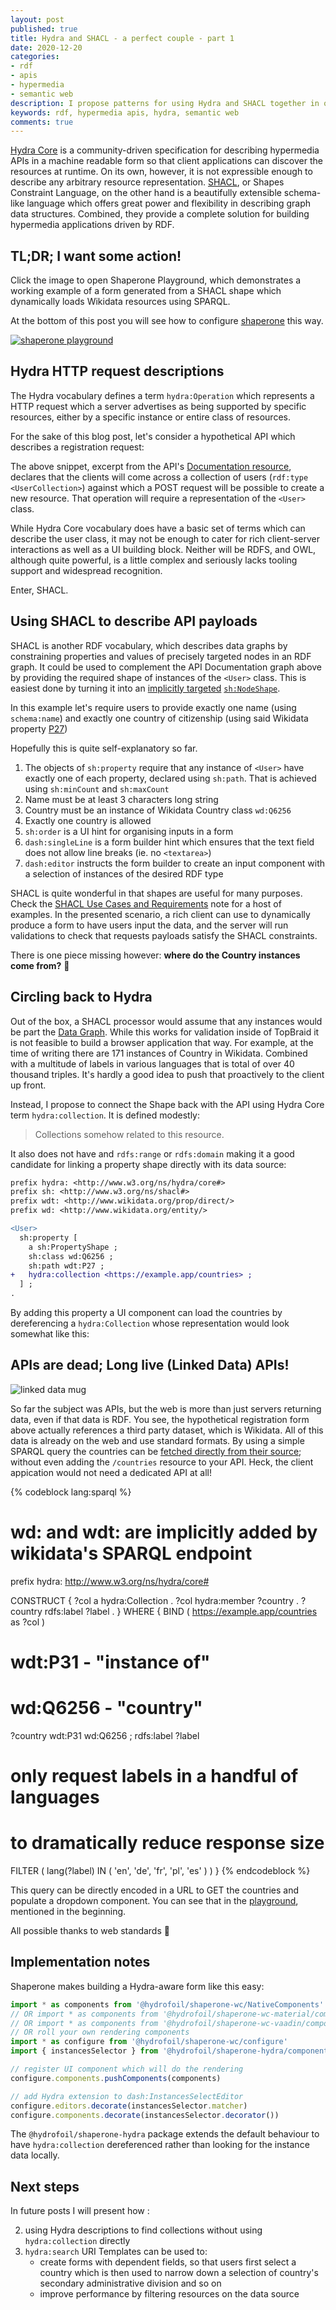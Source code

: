 ```yaml
---
layout: post
published: true
title: Hydra and SHACL - a perfect couple - part 1
date: 2020-12-20
categories:
- rdf
- apis
- hypermedia
- semantic web
description: I propose patterns for using Hydra and SHACL together in order to create dynamic user interfaces according to Linked Data principles
keywords: rdf, hypermedia apis, hydra, semantic web
comments: true
---
```


[Hydra Core][Hydra] is a community-driven specification for describing hypermedia APIs in a machine readable form so that client applications can discover the resources at runtime. On its own, however, it is not expressible enough to describe any arbitrary resource representation.
[SHACL][SHACL], or Shapes Constraint Language, on the other hand is a beautifully extensible schema-like language which offers great power and flexibility in describing graph data structures.
Combined, they provide a complete solution for building hypermedia applications driven by RDF.

[Hydra]: http://www.hydra-cg.com/spec/latest/core/
[SHACL]: https://www.w3.org/TR/shacl/

<!--more-->

## TL;DR; I want some action!

Click the image to open Shaperone Playground, which demonstrates a working example of a form generated from a SHACL shape which dynamically loads Wikidata resources using SPARQL.

At the bottom of this post you will see how to configure [shaperone](https://github.com/hypermedia-app/shaperone) this way.

[![shaperone playground](/images/shaperone/hydra-collection.png)][playground]

[playground]: https://forms.hypermedia.app/?resource=%7B%0A++%22%40context%22%3A+%7B%0A++++%22rdf%22%3A+%22http%3A%2F%2Fwww.w3.org%2F1999%2F02%2F22-rdf-syntax-ns%23%22%2C%0A++++%22rdfs%22%3A+%22http%3A%2F%2Fwww.w3.org%2F2000%2F01%2Frdf-schema%23%22%2C%0A++++%22xsd%22%3A+%22http%3A%2F%2Fwww.w3.org%2F2001%2FXMLSchema%23%22%2C%0A++++%22schema%22%3A+%22http%3A%2F%2Fschema.org%2F%22%2C%0A++++%22foaf%22%3A+%22http%3A%2F%2Fxmlns.com%2Ffoaf%2F0.1%2F%22%2C%0A++++%22vcard%22%3A+%22http%3A%2F%2Fwww.w3.org%2F2006%2Fvcard%2Fns%23%22%2C%0A++++%22dcat%22%3A+%22http%3A%2F%2Fwww.w3.org%2Fns%2Fdcat%23%22%0A++%7D%2C%0A++%22%40id%22%3A+%22http%3A%2F%2Fexample.com%2Fjohn-doe%22%2C%0A++%22%40type%22%3A+%22schema%3APerson%22%2C%0A++%22schema%3Aname%22%3A+%22John+Doe%22%0A%7D&selectedResource=http%3A%2F%2Fexample.com%2Fjohn-doe&shapes=%40prefix+sh%3A+%3Chttp%3A%2F%2Fwww.w3.org%2Fns%2Fshacl%23%3E+.%0A%40prefix+schema%3A+%3Chttp%3A%2F%2Fschema.org%2F%3E+.%0A%40prefix+rdfs%3A+%3Chttp%3A%2F%2Fwww.w3.org%2F2000%2F01%2Frdf-schema%23%3E+.%0A%40prefix+xsd%3A+%3Chttp%3A%2F%2Fwww.w3.org%2F2001%2FXMLSchema%23%3E+.%0A%40prefix+dash%3A+%3Chttp%3A%2F%2Fdatashapes.org%2Fdash%23%3E+.%0A%40prefix+hydra%3A+%3Chttp%3A%2F%2Fwww.w3.org%2Fns%2Fhydra%2Fcore%23%3E+.%0A%40prefix+wdt%3A+%3Chttp%3A%2F%2Fwww.wikidata.org%2Fprop%2Fdirect%2F%3E+.%0A%40prefix+wd%3A+%3Chttp%3A%2F%2Fwww.wikidata.org%2Fentity%2F%3E+.%0A%0A%40prefix+ex%3A+%3Chttp%3A%2F%2Fexample.com%2F%3E+.%0A%0Aschema%3APerson%0A++a+rdfs%3AClass%2C+sh%3ANodeShape+%3B%0A++rdfs%3Alabel+%22Register%22+%3B%0A++sh%3Aproperty+ex%3ANameProperty+%2C+ex%3ACountryProperty+%3B%0A.%0A%0Aex%3ANameProperty%0A++sh%3Apath+schema%3Aname+%3B%0A++sh%3Aname+%22Name%22+%3B%0A++sh%3Adatatype+xsd%3Astring+%3B%0A++dash%3AsingleLine+true+%3B%0A++sh%3AmaxCount+1+%3B%0A++sh%3AminCount+1+%3B%0A++sh%3Aorder+10+%3B%0A.%0A%0Aex%3ACountryProperty%0A++a+sh%3APropertyShape+%3B%0A++sh%3Aname+%22Country%22+%3B%0A++sh%3Aclass+wd%3AQ6256+%3B%0A++dash%3Aeditor+dash%3AInstancesSelectEditor+%3B%0A++sh%3Apath+wdt%3AP27+%3B%0A++sh%3AminCount+1+%3B%0A++sh%3AmaxCount+1+%3B%0A++hydra%3Acollection+%3Chttps%3A%2F%2Fquery.wikidata.org%2Fsparql%3Fquery%3Dprefix%2520hydra%253A%2520%253Chttp%253A%252F%252Fwww.w3.org%252Fns%252Fhydra%252Fcore%2523%253E%250A%250ACONSTRUCT%2520%257B%250A%2520%2520%253Fcol%2520a%2520hydra%253ACollection%2520.%250A%2520%2520%253Fcol%2520hydra%253Amember%2520%253Fcountry%2520.%250A%2520%2520%253Fcountry%2520rdfs%253Alabel%2520%253Flabel%2520.%250A%257D%2520WHERE%2520%257B%250A%2520%2520BIND%2520%2528%2520%253Curn%253Acontry%253Acollection%253E%2520as%2520%253Fcol%2520%2529%250A%250A%2520%2520%253Fcountry%2520wdt%253AP31%2520wd%253AQ6256%2520%253B%2520rdfs%253Alabel%2520%253Flabel%2520.%250A%250A%2520%2520filter%2520%2528%2520lang%2528%253Flabel%2529%2520IN%2520%2528%2520%2527en%2527%252C%2520%2527de%2527%252C%2520%2527fr%2527%252C%2520%2527pl%2527%252C%2520%2527es%2527%2520%2529%2520%2529%250A%257D%3E+%3B%0A++sh%3Aorder+20+%3B%0A.%0A&disableEditorChoice=true&components=vaadin

## Hydra HTTP request descriptions

The Hydra vocabulary defines a term `hydra:Operation` which represents a HTTP request which a server advertises as being supported by specific resources, either by a specific instance or entire class of resources.

For the sake of this blog post, let's consider a hypothetical API which describes a registration request:

<rdf-snippet formats="application/ld+json,application/n-quads" prefixes="schema,hydra">
   <script type="text/turtle">
base <http://example.app/api#>
prefix schema: <http://schema.org/>
prefix hydra:  <http://www.w3.org/ns/hydra/core#>
prefix rdfs:   <http://www.w3.org/2000/01/rdf-schema#>

<UsersCollection>
  a hydra:Class ;
  rdfs:subClassOf hydra:Collection ;
  hydra:supportedOperation <RegisterUser> .

<RegisterUser>
  a hydra:Operation , schema:CreateAction ;
  hydra:method "POST" ;
  hydra:expects <User> ;
.

<User> a hydra:Class .
   </script>
</rdf-snippet>

The above snippet, excerpt from the API's [Documentation resource][apidoc], declares that the clients will come across a collection of users (`rdf:type <UserCollection>`) against which a POST request will be possible to create a new resource. That operation will require a representation of the `<User>` class.

While Hydra Core vocabulary does have a basic set of terms which can describe the user class, it may not be enough to cater for rich client-server interactions as well as a UI building block. Neither will be RDFS, and OWL, although quite powerful, is a little complex and seriously lacks tooling support and widespread recognition.

Enter, SHACL.

[apidoc]: http://www.hydra-cg.com/spec/latest/core/#documenting-a-web-api

## Using SHACL to describe API payloads

SHACL is another RDF vocabulary, which describes data graphs by constraining properties and values of precisely targeted nodes in an RDF graph. It could be used to complement the API Documentation graph above by providing the required shape of instances of the `<User>` class. This is easiest done by turning it into an [implicitly targeted][implicit] [`sh:NodeShape`][nodeshape].

[implicit]: https://www.w3.org/TR/shacl/#implicit-targetClass
[nodeshape]: https://www.w3.org/TR/shacl/#node-shapes

In this example let's require users to provide exactly one name (using `schema:name`) and exactly one country of citizenship (using said Wikidata property [P27](https://www.wikidata.org/wiki/Property:P27))

<rdf-snippet formats="application/ld+json,application/n-quads" prefixes="schema,hydra,sh,dash">
   <script type="text/turtle">
prefix hydra:  <http://www.w3.org/ns/hydra/core#>
prefix rdfs:   <http://www.w3.org/2000/01/rdf-schema#>
prefix sh:     <http://www.w3.org/ns/shacl#>
prefix schema: <http://schema.org/>
prefix dash:   <http://datashapes.org/dash#>
prefix wdt:    <http://www.wikidata.org/prop/direct/>
prefix wd:     <http://www.wikidata.org/entity/>
prefix xsd:    <http://www.w3.org/2001/XMLSchema#>

<User>
  a hydra:Class , rdfs:Class , sh:NodeShape ;
  sh:property [
    a sh:PropertyShape ;
    sh:path schema:name ;
    sh:name "Name" ;
    sh:minCount 1 ;
    sh:maxCount 1 ;
    sh:datatype xsd:string ;
    sh:minLength 3 ;
    sh:order 10 ;
    dash:singleLine true ;
  ] , [
    a sh:PropertyShape ;
    sh:name "Country" ;
    sh:class wd:Q6256 ;
    sh:path wdt:P27 ;
    sh:minCount 1 ;
    sh:maxCount 1 ;
    sh:order 20 ;
    dash:editor dash:InstancesSelectEditor ;
  ] ;
.
   </script>
</rdf-snippet>

Hopefully this is quite self-explanatory so far.

1. The objects of `sh:property` require that any instance of `<User>` have exactly one of each property, declared using `sh:path`. That is achieved using `sh:minCount` and `sh:maxCount`
2. Name must be at least 3 characters long string
3. Country must be an instance of Wikidata Country class `wd:Q6256`
4. Exactly one country is allowed
5. `sh:order` is a UI hint for organising inputs in a form
6. `dash:singleLine` is a form builder hint which ensures that the text field does not allow line breaks (ie. no `<textarea>`)
7. `dash:editor` instructs the form builder to create an input component with a selection of instances of the desired RDF type

SHACL is quite wonderful in that shapes are useful for many purposes. Check the [SHACL Use Cases and Requirements](https://www.w3.org/TR/shacl-ucr/) note for a host of examples. In the presented scenario, a rich client can use to dynamically produce a form to have users input the data, and the server will run validations to check that requests payloads satisfy the SHACL constraints.

There is one piece missing however: **where do the Country instances come from?** 🤨

## Circling back to Hydra

Out of the box, a SHACL processor would assume that any instances would be part the [Data Graph](https://www.w3.org/TR/shacl/#data-graph). While this works for validation inside of TopBraid it is not feasible to build a browser application that way. For example, at the time of writing there are 171 instances of Country in Wikidata. Combined with a multitude of labels in various languages that is total of over 40 thousand triples. It's hardly a good idea to push that proactively to the client up front.

Instead, I propose to connect the Shape back with the API using Hydra Core term `hydra:collection`. It is defined modestly:

> Collections somehow related to this resource.

It also does not have and `rdfs:range` or `rdfs:domain` making it a good candidate for linking a property shape directly with its data source:

```diff
prefix hydra: <http://www.w3.org/ns/hydra/core#>
prefix sh: <http://www.w3.org/ns/shacl#>
prefix wdt: <http://www.wikidata.org/prop/direct/> 
prefix wd: <http://www.wikidata.org/entity/>

<User> 
  sh:property [
    a sh:PropertyShape ;
    sh:class wd:Q6256 ;
    sh:path wdt:P27 ;
+   hydra:collection <https://example.app/countries> ;
  ] ;
.
```

By adding this property a UI component can load the countries by dereferencing a `hydra:Collection` whose representation would look somewhat like this:

<rdf-snippet formats="application/ld+json,application/n-quads" prefixes="hydra">
   <script type="text/turtle">
prefix hydra: <http://www.w3.org/ns/hydra/core#>
prefix wd:    <http://www.wikidata.org/entity/>
prefix rdfs:  <http://www.w3.org/2000/01/rdf-schema#>

<https://example.app/countries>
  a hydra:Collection ;
  hydra:member wd:Q36 , wd:Q183 , wd:Q145 ;
  hydra:totalItems 171 ;
.

wd:Q36 rdfs:label "Poland"@en , "Polska"@pl , "Polen"@de .
wd:Q183 rdfs:label "Germany"@en , "Niemcy"@pl , "Deutschland"@de .
wd:Q145 rdfs:label "United Kingdom"@en , "Zjednoczone Królestwo"@pl , "Vereinigtes Königreich"@de .
   </script>
</rdf-snippet>

## APIs are dead; Long live (Linked Data) APIs!

![linked data mug](https://hydra.t-code.pl/img/linked_data.jpg)

So far the subject was APIs, but the web is more than just servers returning data, even if that data is RDF. You see, the hypothetical registration form above actually references a third party dataset, which is Wikidata. All of this data is already on the web and use standard formats. By using a simple SPARQL query the countries can be [fetched directly from their source](https://w.wiki/rsz); without even adding the `/countries` resource to your API. Heck, the client appication would not need a dedicated API at all!

{% codeblock lang:sparql %}
# wd: and wdt: are implicitly added by wikidata's SPARQL endpoint
prefix hydra: <http://www.w3.org/ns/hydra/core#>

CONSTRUCT {
  ?col a hydra:Collection .
  ?col hydra:member ?country .
  ?country rdfs:label ?label .
} WHERE {
  BIND ( <https://example.app/countries> as ?col )

  # wdt:P31 - "instance of"
  # wd:Q6256 - "country"
  ?country wdt:P31 wd:Q6256 ; rdfs:label ?label

  # only request labels in a handful of languages
  # to dramatically reduce response size
  FILTER ( lang(?label) IN ( 'en', 'de', 'fr', 'pl', 'es' ) )
}
{% endcodeblock %}

This query can be directly encoded in a URL to GET the countries and populate a dropdown component. You can see that in the [playground][playground], mentioned in the beginning.

All possible thanks to web standards 🤘

## Implementation notes

Shaperone makes building a Hydra-aware form like this easy:

```ts
import * as components from '@hydrofoil/shaperone-wc/NativeComponents'
// OR import * as components from '@hydrofoil/shaperone-wc-material/components'
// OR import * as components from '@hydrofoil/shaperone-wc-vaadin/components'
// OR roll your own rendering components
import * as configure from '@hydrofoil/shaperone-wc/configure'
import { instancesSelector } from '@hydrofoil/shaperone-hydra/components'

// register UI component which will do the rendering
configure.components.pushComponents(components)

// add Hydra extension to dash:InstancesSelectEditor
configure.editors.decorate(instancesSelector.matcher)
configure.components.decorate(instancesSelector.decorator())
```

The `@hydrofoil/shaperone-hydra` package extends the default behaviour to have `hydra:collection` dereferenced rather than looking for the instance data locally.

## Next steps

In future posts I will present how :

2. using Hydra descriptions to find collections without using `hydra:collection` directly
3. `hydra:search` URI Templates can be used to:
   - create forms with dependent fields, so that users first select a country which is then used to narrow down a selection of country's secondary administrative division and so on
   - improve performance by filtering resources on the data source

<script src="{{ root_url }}/components/rdf-snippet.js"></script>
